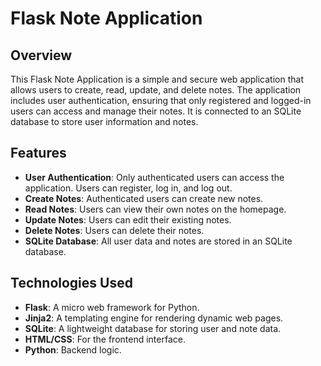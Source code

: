 # Flask Note Application

## Overview

This Flask Note Application is a simple and secure web application that allows users to create, read, update, and delete notes. The application includes user authentication, ensuring that only registered and logged-in users can access and manage their notes. It is connected to an SQLite database to store user information and notes.

## Features

- **User Authentication**: Only authenticated users can access the application. Users can register, log in, and log out.
- **Create Notes**: Authenticated users can create new notes.
- **Read Notes**: Users can view their own notes on the homepage.
- **Update Notes**: Users can edit their existing notes.
- **Delete Notes**: Users can delete their notes.
- **SQLite Database**: All user data and notes are stored in an SQLite database.

## Technologies Used

- **Flask**: A micro web framework for Python.
- **Jinja2**: A templating engine for rendering dynamic web pages.
- **SQLite**: A lightweight database for storing user and note data.
- **HTML/CSS**: For the frontend interface.
- **Python**: Backend logic.
